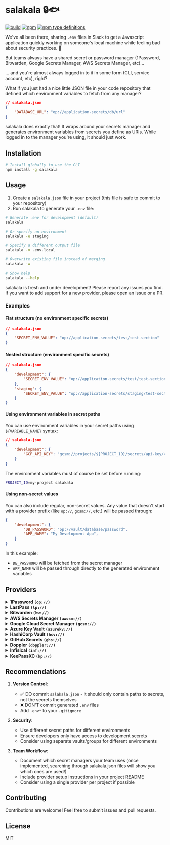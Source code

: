 # salakala 🔒🐟

<p>
  <a href="https://github.com/auth70/salakala/actions"><img src="https://img.shields.io/github/actions/workflow/status/auth70/salakala/test.yml?logo=github" alt="build"></a>
  <a href="https://www.npmjs.com/package/salakala"><img src="https://img.shields.io/npm/v/salakala" alt="npm"></a>
  <a href="https://www.npmjs.com/package/salakala"><img src="https://img.shields.io/npm/types/salakala" alt="npm type definitions"></a>
</p>

We've all been there, sharing `.env` files in Slack to get a Javascript application quickly working on someone's local machine while feeling bad about security practices. 🫠

But teams always have a shared secret or password manager (1Password, Bitwarden, Google Secrets Manager, AWS Secrets Manager, etc)...

... and you're almost always logged in to it in some form (CLI, service account, etc), right?

What if you just had a nice little JSON file in your code repository that defined which environment variables to fetch from any manager?

```json
// salakala.json
{
    "DATABASE_URL": "op://application-secrets/db/url"
}
```

salakala does exactly that! It wraps around your secrets manager and generates environment variables from secrets you define as URIs. While logged in to the manager you're using, it should just work.

## Installation

```bash
# Install globally to use the CLI
npm install -g salakala
```

## Usage

1. Create a `salakala.json` file in your project (this file is safe to commit to your repository)
2. Run salakala to generate your `.env` file:

```bash
# Generate .env for development (default)
salakala

# Or specify an environment
salakala -e staging

# Specify a different output file
salakala -o .env.local

# Overwrite existing file instead of merging
salakala -w

# Show help
salakala --help
```

salakala is fresh and under development! Please report any issues you find. If you want to add support for a new provider, please open an issue or a PR.

### Examples

#### Flat structure (no environment specific secrets)

```json
// salakala.json
{
    "SECRET_ENV_VALUE": "op://application-secrets/test/test-section"
}
```

#### Nested structure (environment specific secrets)

```json
// salakala.json
{
    "development": {
        "SECRET_ENV_VALUE": "op://application-secrets/test/test-section"
    },
    "staging": {
        "SECRET_ENV_VALUE": "op://application-secrets/staging/test-section"
    }
}
```

#### Using environment variables in secret paths

You can use environment variables in your secret paths using `${VARIABLE_NAME}` syntax:

```json
// salakala.json
{
    "development": {
        "GCP_API_KEY": "gcsm://projects/${PROJECT_ID}/secrets/api-key/versions/latest"
    }
}
```

The environment variables must of course be set before running:

```bash
PROJECT_ID=my-project salakala
```

#### Using non-secret values

You can also include regular, non-secret values. Any value that doesn't start with a provider prefix (like `op://`, `gcsm://`, etc.) will be passed through:

```json
{
    "development": {
        "DB_PASSWORD": "op://vault/database/password",
        "APP_NAME": "My Development App",
    }
}
```

In this example:
- `DB_PASSWORD` will be fetched from the secret manager
- `APP_NAME` will be passed through directly to the generated environment variables

## Providers

<details>
<summary><b>1Password <code>(op://)</code></b></summary>

Uses the 1Password CLI to fetch secrets.

**Status:**
✅ Working; tested against a real 1Password account in CI

**Format:**

```
op://vault-name/item-name/[section-name/]field-name
```

**Example:**
```
op://Personal/AWS/access-key
```

**Requirements:**

- 1Password CLI (`op`) installed
- Logged in to 1Password CLI

</details>

<details>
<summary><b>LastPass <code>(lp://)</code></b></summary>

Uses the LastPass CLI to fetch secrets.

**Status:**
❌ Needs testing

**Format:**
```
lp://group/item-name[/field]
```

**Example:**
```
lp://Personal/AWS/api-key
```

**Requirements:**
  - LastPass CLI (`lpass`) installed
  - Logged in to LastPass CLI
</details>

<details>
<summary><b>Bitwarden <code>(bw://)</code></b></summary>

Uses the Bitwarden CLI to fetch secrets.

**Status:**
❌ Needs testing

**Format:**
```
bw://item-id/field
```

**Example:**
```
bw://9c9448b3-3d30-4e01-8d3c-3a4b8d14d00a/password
```

**Requirements:**
  - Bitwarden CLI (`bw`) installed
  - Logged in to Bitwarden CLI
</details>

<details>
<summary><b>AWS Secrets Manager <code>(awssm://)</code></b></summary>

Fetches secrets from AWS Secrets Manager.

**Status:**
✅ Working; tested against a real AWS account in CI

**Format:**
```
awssm://region/secret-name[:key]
```

**Example: Plaintext secret:**
```
awssm://us-east-1/prod/api-key
```

**Example: JSON object:**
```
awssm://us-east-1/prod/database
```

**Example: Specific key in JSON object:**
```
awssm://us-east-1/prod/database:password
```

**Requirements:**
  - AWS credentials configured (environment variables, credentials file, or IAM role)
  - Appropriate IAM permissions for `secretsmanager:GetSecretValue`

</details>

<details>
<summary><b>Google Cloud Secret Manager <code>(gcsm://)</code></b></summary>

Fetches secrets from Google Cloud Secret Manager.

**Status:**
✅ Working; tested against a real Google Cloud project in CI

**Format:**
```
gcsm://projects/project-id/secrets/secret-id/versions/version[:key]
```

**Example: Plaintext secret:**
```
gcsm://projects/my-project/secrets/api-key/versions/latest
```

**Example: JSON object:**
```
gcsm://projects/my-project/secrets/database/versions/latest
```

**Example: Specific key in JSON object:**
```
gcsm://projects/my-project/secrets/database/versions/latest:password
```

**Requirements:**
  - Google Cloud credentials configured (service account key file via GOOGLE_APPLICATION_CREDENTIALS or gcloud CLI login)
  - Appropriate IAM permissions for `secretmanager.versions.access`
</details>

<details>
<summary><b>Azure Key Vault <code>(azurekv://)</code></b></summary>

Fetches secrets from Azure Key Vault.

**Status:**
❌ Needs testing

**Format:**
```
azurekv://vault-name.vault.azure.net/secret-name
```

**Example:**
```
azurekv://my-vault.vault.azure.net/database-password
```

**Requirements:**
  - Azure credentials configured (uses DefaultAzureCredential)
  - Appropriate access policies
</details>

<details>
<summary><b>HashiCorp Vault <code>(hcv://)</code></b></summary>

Fetches secrets from HashiCorp Vault.

**Status:**
❌ Needs testing

**Format:**
```
hcv://vault-address/secret/path
```

**Example:**
```
hcv://vault.example.com:8200/secret/data/database/credentials
```

**Requirements:**
  - Vault server accessible
  - `VAULT_ADDR` and `VAULT_TOKEN` environment variables set

**Notes:**
- Supports both KV v1 and v2 secret engines

</details>

<details>
<summary><b>GitHub Secrets <code>(ghs://)</code></b></summary>

Uses the GitHub CLI to fetch repository secrets.

**Status:**
❌ Needs testing

**Format:**
```
ghs://owner/repo/secret-name
```

**Example:**
```
ghs://auth70/salakala/API_KEY
```

**Requirements:**
  - GitHub CLI (`gh`) installed
  - Logged in to GitHub CLI
  - Appropriate repository access permissions
</details>

<details>
<summary><b>Doppler <code>(doppler://)</code></b></summary>

Uses the Doppler CLI to fetch secrets.

**Status:**
❌ Needs testing

**Format:**
```
doppler://project/config/secret-name
```

**Example:**
```
doppler://my-project/dev/DATABASE_URL
```

**Requirements:**
  - Doppler CLI installed
  - Logged in to Doppler CLI (`doppler login`)
</details>

<details>
<summary><b>Infisical <code>(inf://)</code></b></summary>

Uses the Infisical CLI to fetch secrets.

**Status:**
❌ Needs testing

**Format:**
```
inf://workspace/environment/secret-name
```

**Example:**
```
inf://my-project/dev/DATABASE_URL
```

**Requirements:**
  - Infisical CLI installed
  - Logged in to Infisical CLI (`infisical login`)
</details>

<details>
<summary><b>KeePassXC <code>(kp://)</code></b></summary>

Uses the KeePassXC CLI to fetch secrets from a KeePass database.

**Status:**
✅ Working; tested against a real KeePass database in CI

**Format:**
```
kp://path/to/database.kdbx/entry-path/field
```

**Example:**
```
kp:///Users/me/secrets.kdbx/Web/GitHub/Password
```

**Requirements:**
  - KeePassXC CLI (`keepassxc-cli`) installed
  - Valid KeePass database file (.kdbx)
  - Database password will be prompted when accessing secrets

**Notes:**
- To find field titles, you can use the `keepassxc-cli` command: `keepassxc-cli show "/path/to/database.kdbx" "entry-name"`

</details>

## Recommendations

1. **Version Control**:
   - ✅ DO commit `salakala.json` - it should only contain paths to secrets, not the secrets themselves
   - ❌ DON'T commit generated `.env` files
   - Add `.env*` to your `.gitignore`

2. **Security**:
   - Use different secret paths for different environments
   - Ensure developers only have access to development secrets
   - Consider using separate vaults/groups for different environments

3. **Team Workflow**:
   - Document which secret managers your team uses (once implemented, searching through salakala.json files will show you which ones are used!)
   - Include provider setup instructions in your project README
   - Consider using a single provider per project if possible

## Contributing

Contributions are welcome! Feel free to submit issues and pull requests.

## License

MIT